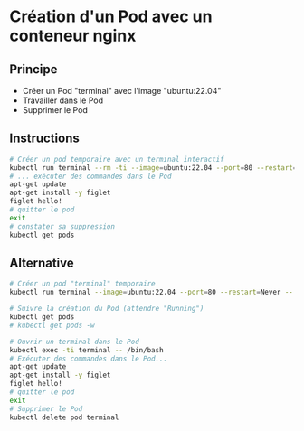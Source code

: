 # Création d'un Pod avec un conteneur nginx

## Principe

* Créer un Pod "terminal" avec l'image "ubuntu:22.04"
* Travailler dans le Pod
* Supprimer le Pod

## Instructions

```bash
# Créer un pod temporaire avec un terminal interactif
kubectl run terminal --rm -ti --image=ubuntu:22.04 --port=80 --restart=Never -- /bin/bash
# ... exécuter des commandes dans le Pod
apt-get update
apt-get install -y figlet
figlet hello!
# quitter le pod
exit
# constater sa suppression
kubectl get pods
```

## Alternative

```bash
# Créer un pod "terminal" temporaire
kubectl run terminal --image=ubuntu:22.04 --port=80 --restart=Never -- /bin/sleep 3600

# Suivre la création du Pod (attendre "Running")
kubectl get pods
# kubectl get pods -w

# Ouvrir un terminal dans le Pod
kubectl exec -ti terminal -- /bin/bash
# Exécuter des commandes dans le Pod...
apt-get update
apt-get install -y figlet
figlet hello!
# quitter le pod
exit
# Supprimer le Pod
kubectl delete pod terminal
```


